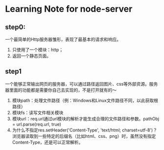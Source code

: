 # Learning Note for node-server

## step0:
  一个最简单的Http服务器雏形，表现了最基本的请求和响应。
1. 只使用了一个模块：http；
1. 返回一个静态页面。


## step1
  一个能够正常输出网页的服务器，可以通过路径返回图片、css等外部资源。服务器里面的功能都是需要你自己去实现的，不是打开就有的～
1. 模块path：处理文件路径（例：Windows和Linux文件路径不同，以此获取根路径）
1. 模块fs：读写文件相关模块
1. 模块url：req.url通过url模块的解析才能生成合理的文件路径和参数。pathObj = url.parse(req.url, true)
1. 为什么不指定res.setHeader('Content-Type', 'text/html; charset=utf-8')？
  浏览器读取到一些特定的后缀名（比如html、css、png）时，虽然没有指定Content-Type，还是可以正常解析。